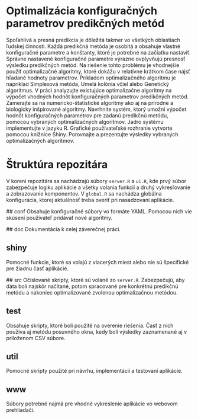 # Optimalizácia konfiguračných parametrov predikčných metód

Spoľahlivá a presná predikcia je dôležitá takmer vo všetkých oblastiach ľudskej
činnosti. Každá predikčná metóda je osobitá a obsahuje vlastné konfiguračné
parametre a konštanty, ktoré je potrebné na začiatku nastaviť. Správne nastavené
konfiguračné parametre výrazne ovplyvňujú presnosť výsledku predikčných metód.
Na riešenie tohto problému je vhodnejšie použiť optimalizačné algoritmy, ktoré
dokážu v relatívne krátkom čase nájsť hľadané hodnoty parametrov. Príkladom
optimalizačného algoritmu je napríklad Simplexová metóda, Umelá kolónia včiel
alebo Genetický algoritmus. V práci analyzujte existujúce optimalizačne
algoritmy na výpočet vhodných hodnôt konfiguračných parametrov predikčných
metód. Zamerajte sa na numericko-štatistické algoritmy ako aj na prírodne
a biologicky inšpirované algoritmy. Navrhnite systém, ktorý umožní výpočet
hodnôt konfiguračných parametrov pre zadanú predikčnú metódu, pomocou vybraných
optimalizačných algoritmov. Jadro systému implementujte v jazyku R. Grafické
používateľské rozhranie vytvorte pomocou knižnice Shiny. Porovnajte
a prezentujte výsledky vybraných optimalizačných algoritmov.


# Štruktúra repozitára

V koreni repozitára sa nachádzajú súbory `server.R` a `ui.R`, kde prvý súbor
zabezpečuje logiku aplikácie a všetky volania funkcií a druhý vykresľovanie
a zobrazovanie komponentov. V `global.R` sa nachádza globálna konfigurácia,
ktorej aktuálnosť treba overiť pri nasadzovaní aplikácie.

## conf
Obsahuje konfiguračné súbory vo formáte YAML. Pomocou nich vie skúsení používateľ
pridávať nové algoritmy.

## doc
Dokumentácia k celej záverečnej práci.

## shiny
Pomocné funkcie, ktoré sa volajú z viacerých miest alebo nie sú špecifické pre
žiadnu časť aplikácie.

## src
Očíslované skripty, ktoré sú volané zo `server.R`. Zabezpečujú, aby dáta boli
najskôr načítané, potom spracované pre konkrétnú predikčnú metódu a nakoniec
optimalizované zvolenou optimalizačnou metódou.

## test
Obsahuje skripty, ktoré boli použité na overenie riešenia. Časť z nich používa
aj metódu posuvného okna, kedy boli výsledky zaznamenané aj v priloženom CSV súbore.

## util
Pomocné skripty použité pri návrhu, implementácií a testovaní aplikácie.

## www
Súbory potrebné najmä pre vhodné vykreslenie aplikácie vo webovom prehliadači.
